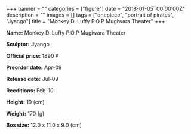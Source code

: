 +++
banner = ""
categories = ["figure"]
date = "2018-01-05T00:00:00Z"
description = ""
images = []
tags = ["onepiece", "portrait of pirates", "Jyango"]
title = "Monkey D. Luffy P.O.P Mugiwara Theater"
+++

**Name:** Monkey D. Luffy P.O.P Mugiwara Theater

**Sculptor:** Jyango

**Official price:** 1890 ¥

**Preorder date:** Apr-09

**Release date:** Jul-09

**Reeditions:** Feb-10

**Height:** 10 (cm)

**Weight:** 170 (g)

**Box size:** 12.0 x 11.0 x 9.0 (cm)


